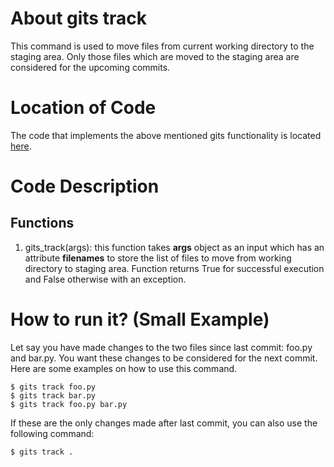 # About gits track
This command is used to move files from current working directory to the staging area. 
Only those files which are moved to the staging area are considered for the upcoming commits.  

# Location of Code
The code that implements the above mentioned gits functionality is located [here](https://github.com/amoghmahesh14/GITS/blob/master/code/gits_track.py).

# Code Description
## Functions
1. gits_track(args): 
this function takes **args** object as an input which has an attribute **filenames** to store the list of files to move from working directory to staging area. 
Function returns True for successful execution and False otherwise with an exception.

# How to run it? (Small Example)
Let say you have made changes to the two files since last commit: foo.py and bar.py. You want these changes to be considered for the next commit. Here are some examples on how to use this command. 
```
$ gits track foo.py
$ gits track bar.py
$ gits track foo.py bar.py
```
If these are the only changes made after last commit, you can also use the following command:
```
$ gits track .   
```